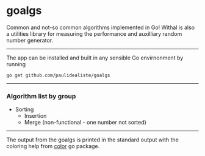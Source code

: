 # goalgs
Common and not-so common algorithms implemented in Go! Withal is also a utilities library for measuring the performance and auxilliary random number generator.    
___________________________
The app can be installed and built in any sensible Go envirnonment by running    

    go get github.com/paulidealiste/goalgs
___________________________
### Algorithm list by group
- Sorting
  * Insertion
  * Merge (non-functional - one number not sorted)
___________________________
The output from the goalgs is printed in the standard output with the coloring help from [color](github.com/fatih/color) go package.
